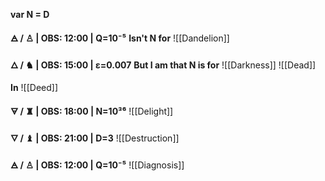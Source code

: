 **var N = D** 

**🜁  / ♙ | OBS: 12:00 | Q=10⁻⁵**
**Isn't N for** 
![[Dandelion]]

**🜂 / ♞  | OBS: 15:00 | ε=0.007**
**But I am that N is for**
![[Darkness]]
![[Dead]]

**In**
![[Deed]]

**🜃 / ♜  | OBS: 18:00 | N=10³⁶**
![[Delight]]

**🜄 / ♝ | OBS: 21:00 | D=3**
![[Destruction]]

**🜁  / ♙ | OBS: 12:00 | Q=10⁻⁵**
![[Diagnosis]]
